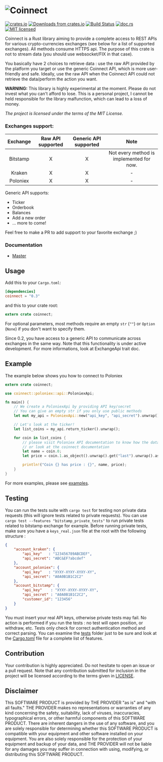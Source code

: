 ![Coinnect](https://raw.githubusercontent.com/hugues31/coinnect/master/coinnect.png)
===========
[![crates.io](https://img.shields.io/crates/v/coinnect.svg)](https://crates.io/crates/coinnect)
[![Downloads from crates.io](https://img.shields.io/crates/d/coinnect.svg)](https://crates.io/crates/coinnect)
[![Build Status](https://travis-ci.org/hugues31/coinnect.svg?branch=master)](https://travis-ci.org/hugues31/coinnect)
[![doc.rs](https://docs.rs/coinnect/badge.svg)](https://docs.rs/coinnect/)
[![MIT licensed](https://img.shields.io/badge/license-MIT-blue.svg)](LICENSE)


Coinnect is a Rust library aiming to provide a complete access to REST APIs for
various crypto-currencies exchanges (see below for a list of supported
exchanges).
All methods consume HTTPS api. The purpose of this crate is not to stream data
(you should use websocket/FIX in that case).

You basically have 2 choices to retrieve data : use the raw API provided by the
platform you target or use the generic Coinnect API, which is more user-friendly
and safe. Ideally, use the raw API when the Coinnect API could not retrieve the
data/perform the action you want.

**WARNING:**  This library is highly experimental at the moment. Please do not
invest what you can't afford to lose. This is a personal project, I cannot be
held responsible for the library malfunction, which can lead to a loss of money.

*The project is licensed under the terms of the MIT License.*

### Exchanges support:
| Exchange | Raw API supported | Generic API supported | Note |
|:--------:|:-----------------:|:---------------------:|:----:|
| Bitstamp | X | X | Not every method is implemented for now.|
| Kraken   | X | X | - |
| Poloniex | X | X | - |

Generic API supports:
 - Ticker
 - Orderbook
 - Balances
 - Add a new order
 - ... more to come!

Feel free to make a PR to add support to your favorite exchange ;)

### Documentation

- [Master](https://docs.rs/coinnect/)


## Usage

Add this to your `Cargo.toml`:

```toml
[dependencies]
coinnect = "0.3"
```

and this to your crate root:

```rust
extern crate coinnect;
```

For optional parameters, most methods require an empty `str` (`""`) or
`Option` (`None`) if you don't want to specify them.

Since 0.2, you have access to a generic API to communicate across exchanges in
the same way. Note that this functionality is under active development.
For more informations, look at ExchangeApi trait doc.

## Example

The example below shows you how to connect to Poloniex

```rust
extern crate coinnect;

use coinnect::poloniex::api::PoloniexApi;

fn main() {
    // We create a PoloniexApi by providing API key/secret
    // You can give an empty str if you only use public methods
    let mut my_api = PoloniexApi::new("api_key", "api_secret").unwrap();

    // Let's look at the ticker!
    let list_coins = my_api.return_ticker().unwrap();

    for coin in list_coins {
        // please visit Poloniex API documentation to know how the data is returned
        // or look at the coinnect documentation
        let name = coin.0;
        let price = coin.1.as_object().unwrap().get("last").unwrap().as_str().unwrap();

        println!("Coin {} has price : {}", name, price);
    }
}

```

For more examples, please see [examples](examples/).

## Testing
You can run the tests suite with `cargo test` for testing non private data
requests (this will ignore tests related to private requests).
You can use `cargo test --features "bitstamp_private_tests"` to run private
tests related to bitstamp exchange for example.
Before running private tests, make sure you have a `keys_real.json` file at the
root with the following structure :
```json
{
    "account_kraken": {
        "api_key"   : "123456789ABCDEF",
        "api_secret": "ABC&EF?abcdef"
    },
    "account_poloniex": {
        "api_key"   : "XYXY-XYXY-XYXY-XY",
        "api_secret": "A0A0B1B1C2C2"
    },
    "account_bitstamp": {
        "api_key"    : "XYXY-XYXY-XYXY-XY",
        "api_secret" : "A0A0B1B1C2C2",
        "customer_id": "123456"
    }
}
```
You must insert your real API keys, otherwise private tests may fail. No
action is performed if you run the tests : no test will open position, or
withdraw, etc.
Tests only check for correct authentication method and correct parsing.
You can examine the [tests](tests) folder just to be sure and look at the
[Cargo.toml](Cargo.toml) file for a complete list of features.


## Contribution

Your contribution is highly appreciated. Do not hesitate to open an issue or a
pull request. Note that any contribution submitted for inclusion in the project
will be licensed according to the terms given in [LICENSE](LICENSE).

## Disclaimer
This SOFTWARE PRODUCT is provided by THE PROVIDER "as is" and "with all faults."
THE PROVIDER makes no representations or warranties of any kind concerning the
safety, suitability, lack of viruses, inaccuracies, typographical errors, or
other harmful components of this SOFTWARE PRODUCT. There are inherent dangers
in the use of any software, and you are solely responsible for determining
whether this SOFTWARE PRODUCT is compatible with your equipment and other
software installed on your equipment. You are also solely responsible for the
protection of your equipment and backup of your data, and THE PROVIDER will not
be liable for any damages you may suffer in connection with using, modifying,
or distributing this SOFTWARE PRODUCT.
